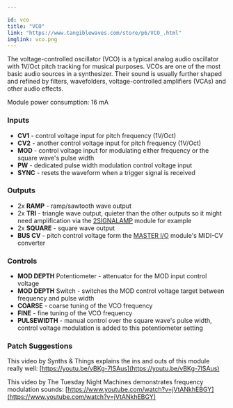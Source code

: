 ```yaml
---

id: vco
title: "VCO"
link: "https://www.tangiblewaves.com/store/p6/VCO_.html"
imglink: vco.png
---
```





The voltage-controlled oscillator (VCO) is a typical analog audio oscillator with 1V/Oct pitch tracking for musical purposes. VCOs are one of the most basic audio sources in a synthesizer. Their sound is usually further shaped and refined by filters, wavefolders, voltage-controlled amplifiers (VCAs) and other audio effects.

Module power consumption: 16 mA

### Inputs

*   **CV1** - control voltage input for pitch frequency (1V/Oct)
*   **CV2** - another control voltage input for pitch frequency (1V/Oct)
*   **MOD** - control voltage input for modulating either frequency or the square wave's pulse width
*   **PW** - dedicated pulse width modulation control voltage input
*   **SYNC** - resets the waveform when a trigger signal is received

### Outputs

*   2x **RAMP** - ramp/sawtooth wave output
*   2x **TRI** - triangle wave output, quieter than the other outputs so it might need amplification via the [2SIGNALAMP](http://wiki.aemodular.com/pmwiki.php/AeManual/2SIGNALAMP) module for example
*   2x **SQUARE** - square wave output
*   **BUS CV** - pitch control voltage form the [MASTER I/O](http://wiki.aemodular.com/pmwiki.php/AeManual/MASTER) module's MIDI-CV converter

### Controls

*   **MOD DEPTH** Potentiometer - attenuator for the MOD input control voltage
*   **MOD DEPTH** Switch - switches the MOD control voltage target between frequency and pulse width
*   **COARSE** - coarse tuning of the VCO frequency
*   **FINE** - fine tuning of the VCO frequency
*   **PULSEWIDTH** - manual control over the square wave's pulse width, control voltage modulation is added to this potentiometer setting

### Patch Suggestions

This video by Synths & Things explains the ins and outs of this module really well: [https://youtu.be/vBKg-7lSAus](https://youtu.be/vBKg-7lSAus)

This video by The Tuesday Night Machines demonstrates frequency modulation sounds: [https://www.youtube.com/watch?v=jVtANkhEBGY](https://www.youtube.com/watch?v=jVtANkhEBGY)





